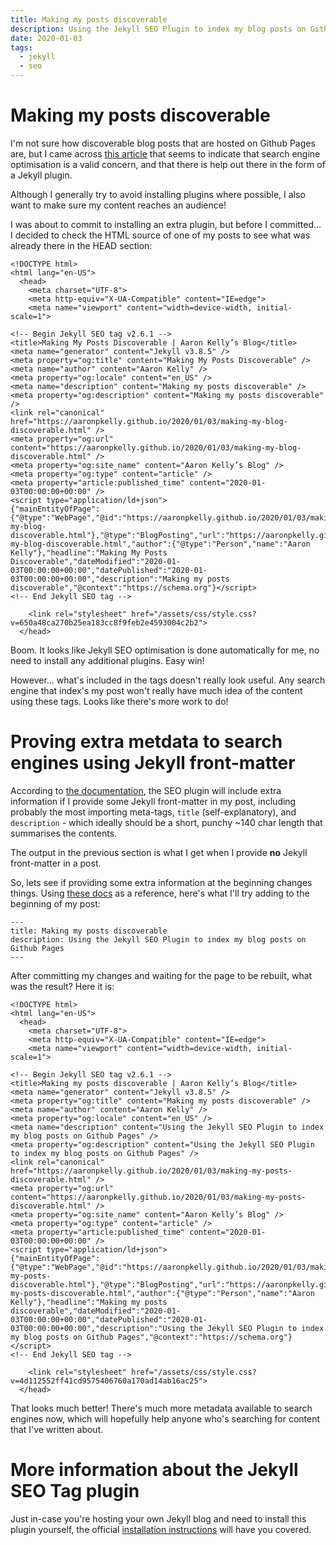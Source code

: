 ```yaml
---
title: Making my posts discoverable
description: Using the Jekyll SEO Plugin to index my blog posts on Github Pages
date: 2020-01-03
tags:
  - jekyll
  - seo
---
```


# Making my posts discoverable

I'm not sure how discoverable blog posts that are hosted on Github Pages are, but I came across [this article](https://github.blog/2016-05-10-better-discoverability-for-github-pages-sites/) that seems to indicate that search engine optimisation is a valid concern, and that there is help out there in the form of a Jekyll plugin.

Although I generally  try to avoid installing plugins where possible, I also want to make sure my content reaches an audience!

I was about to commit to installing an extra plugin, but before I committed... I decided to check the HTML source of one of my posts to see what was already there in the HEAD section:

```
<!DOCTYPE html>
<html lang="en-US">
  <head>
    <meta charset="UTF-8">
    <meta http-equiv="X-UA-Compatible" content="IE=edge">
    <meta name="viewport" content="width=device-width, initial-scale=1">

<!-- Begin Jekyll SEO tag v2.6.1 -->
<title>Making My Posts Discoverable | Aaron Kelly’s Blog</title>
<meta name="generator" content="Jekyll v3.8.5" />
<meta property="og:title" content="Making My Posts Discoverable" />
<meta name="author" content="Aaron Kelly" />
<meta property="og:locale" content="en_US" />
<meta name="description" content="Making my posts discoverable" />
<meta property="og:description" content="Making my posts discoverable" />
<link rel="canonical" href="https://aaronpkelly.github.io/2020/01/03/making-my-blog-discoverable.html" />
<meta property="og:url" content="https://aaronpkelly.github.io/2020/01/03/making-my-blog-discoverable.html" />
<meta property="og:site_name" content="Aaron Kelly’s Blog" />
<meta property="og:type" content="article" />
<meta property="article:published_time" content="2020-01-03T00:00:00+00:00" />
<script type="application/ld+json">
{"mainEntityOfPage":{"@type":"WebPage","@id":"https://aaronpkelly.github.io/2020/01/03/making-my-blog-discoverable.html"},"@type":"BlogPosting","url":"https://aaronpkelly.github.io/2020/01/03/making-my-blog-discoverable.html","author":{"@type":"Person","name":"Aaron Kelly"},"headline":"Making My Posts Discoverable","dateModified":"2020-01-03T00:00:00+00:00","datePublished":"2020-01-03T00:00:00+00:00","description":"Making my posts discoverable","@context":"https://schema.org"}</script>
<!-- End Jekyll SEO tag -->

    <link rel="stylesheet" href="/assets/css/style.css?v=650a48ca270b25ea183cc8f9feb2e4593004c2b2">
  </head>
```

Boom. It looks like Jekyll SEO optimisation is done automatically for me, no need to install any additional plugins. Easy win!

However... what's included in the tags doesn't really look useful. Any search engine that index's my post won't really have much idea of the content using these tags. Looks like there's more work to do!

# Proving extra metdata to search engines using Jekyll front-matter

According to [the documentation](https://github.com/jekyll/jekyll-seo-tag/blob/master/docs/usage.md), the SEO plugin will include extra information if I provide some Jekyll front-matter in my post, including probably the most importing meta-tags, `title` (self-explanatory), and `description` - which ideally should be a short, punchy ~140 char length that summarises the contents.

The output in the previous section is what I get when I provide **no** Jekyll front-matter in a post.

So, lets see if providing some extra information at the beginning changes things. Using [these docs](https://jekyllrb.com/docs/front-matter/) as a reference, here's what I'll try adding to the beginning of my post:

```
---
title: Making my posts discoverable
description: Using the Jekyll SEO Plugin to index my blog posts on Github Pages
---
```

After committing my changes and waiting for the page to be rebuilt, what was the result? Here it is:

```
<!DOCTYPE html>
<html lang="en-US">
  <head>
    <meta charset="UTF-8">
    <meta http-equiv="X-UA-Compatible" content="IE=edge">
    <meta name="viewport" content="width=device-width, initial-scale=1">

<!-- Begin Jekyll SEO tag v2.6.1 -->
<title>Making my posts discoverable | Aaron Kelly’s Blog</title>
<meta name="generator" content="Jekyll v3.8.5" />
<meta property="og:title" content="Making my posts discoverable" />
<meta name="author" content="Aaron Kelly" />
<meta property="og:locale" content="en_US" />
<meta name="description" content="Using the Jekyll SEO Plugin to index my blog posts on Github Pages" />
<meta property="og:description" content="Using the Jekyll SEO Plugin to index my blog posts on Github Pages" />
<link rel="canonical" href="https://aaronpkelly.github.io/2020/01/03/making-my-posts-discoverable.html" />
<meta property="og:url" content="https://aaronpkelly.github.io/2020/01/03/making-my-posts-discoverable.html" />
<meta property="og:site_name" content="Aaron Kelly’s Blog" />
<meta property="og:type" content="article" />
<meta property="article:published_time" content="2020-01-03T00:00:00+00:00" />
<script type="application/ld+json">
{"mainEntityOfPage":{"@type":"WebPage","@id":"https://aaronpkelly.github.io/2020/01/03/making-my-posts-discoverable.html"},"@type":"BlogPosting","url":"https://aaronpkelly.github.io/2020/01/03/making-my-posts-discoverable.html","author":{"@type":"Person","name":"Aaron Kelly"},"headline":"Making my posts discoverable","dateModified":"2020-01-03T00:00:00+00:00","datePublished":"2020-01-03T00:00:00+00:00","description":"Using the Jekyll SEO Plugin to index my blog posts on Github Pages","@context":"https://schema.org"}</script>
<!-- End Jekyll SEO tag -->

    <link rel="stylesheet" href="/assets/css/style.css?v=4d112552ff41cd9575406760a170ad14ab16ac25">
  </head>
```

That looks much better! There's much more metadata available to search engines now, which will hopefully help anyone who's searching for content that I've written about.

# More information about the Jekyll SEO Tag plugin

Just in-case you're hosting your own Jekyll blog and need to install this plugin yourself, the official [installation instructions](https://github.com/jekyll/jekyll-seo-tag/blob/master/docs/installation.md) will have you covered.
